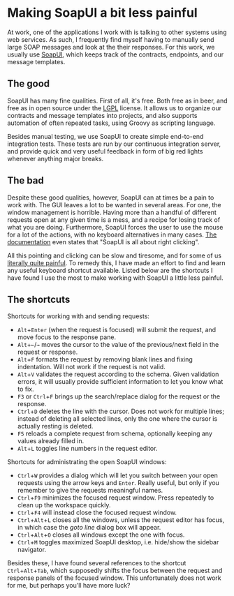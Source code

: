 # Making SoapUI a bit less painful

At work, one of the applications I work with is talking to other systems using web services. 
As such, I frequently find myself having to manually send large SOAP messages and look at the their responses.
For this work, we usually use [SoapUI](http://www.soapui.org), which keeps track of the contracts, endpoints, and our message templates. 

## The good

SoapUI has many fine qualities. First of all, it's free. Both free as in beer, and free as in open source under the [LGPL](http://www.gnu.org/copyleft/lesser.html) license. It allows us to organize our contracts and message templates into projects, and also supports automation of often repeated tasks, using Groovy as scripting language.

Besides manual testing, we use SoapUI to create simple end-to-end integration tests. 
These tests are run by our continuous integration server, and provide quick and very useful feedback in form of big red lights whenever anything major breaks.

## The bad

Despite these good qualities, however, SoapUI can at times be a pain to work with.
The GUI leaves a lot to be wanted in several areas.
For one, the window management is horrible. 
Having more than a handful of different requests open at any given time is a mess, and a recipe for losing track of what you are doing.
Furthermore, SoapUI forces the user to use the mouse for a lot of the actions, with no keyboard alternatives in many cases.
[The documentation](http://www.soapui.org/Getting-Started/10-tips-for-the-soapui-beginner/Tip-1-Right-Click-your-way-around.html) even states that "SoapUI is all about right clicking".

All this pointing and clicking can be slow and tiresome, and for some of us [literally quite painful](http://en.wikipedia.org/wiki/Repetitive_strain_injury).
To remedy this, I have made an effort to find and learn any useful keyboard shortcut available.
Listed below are the shortcuts I have found I use the most to make working with SoapUI a little less painful.

## The shortcuts

Shortcuts for working with and sending requests:

- `Alt`+`Enter` (when the request is focused) will submit the request, and move focus to the response pane.
- `Alt`+`←`/`→` moves the cursor to the value of the previous/next field in the request or response. 
- `Alt`+`F` formats the request by removing blank lines and fixing indentation. Will not work if the request is not valid. 
- `Alt`+`V` validates the request according to the schema. Given validation errors, it will usually provide sufficient information to let you know what to fix.
- `F3` or `Ctrl`+`F` brings up the search/replace dialog for the request or the response.
- `Ctrl`+`D` deletes the line with the cursor. Does not work for multiple lines; instead of deleting all selected lines, only the one where the cursor is actually resting is deleted.
- `F5` reloads a complete request from schema, optionally keeping any values already filled in.
- `Alt`+`L` toggles line numbers in the request editor.

Shortcuts for administrating the open SoapUI windows:

- `Ctrl`+`W` provides a dialog which will let you switch between your open requests using the arrow keys and `Enter`. Really useful, but only if you remember to give the requests meaningful names.
- `Ctrl`+`F9` minimizes the focused request window. Press repeatedly to clean up the workspace quickly.
- `Ctrl`+`F4` will instead close the focused request window.
- `Ctrl`+`Alt`+`L` closes all the windows, unless the request editor has focus, in which case the _goto line_ dialog box will appear.
- `Ctrl`+`Alt`+`O` closes all windows except the one with focus.
- `Ctrl`+`M` toggles maximized SoapUI desktop, i.e. hide/show the sidebar navigator.

Besides these, I have found several references to the shortcut `Ctrl`+`Alt`+`Tab`, which supposedly shifts the focus between the request and response panels of the focused window.
This unfortunately does not work for me, but perhaps you'll have more luck?

